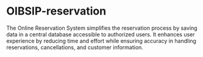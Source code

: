 # OIBSIP-reservation
The Online Reservation System simplifies the reservation process by saving data in a central database accessible to authorized users. It enhances user experience by reducing time and effort while ensuring accuracy in handling reservations, cancellations, and customer information.
